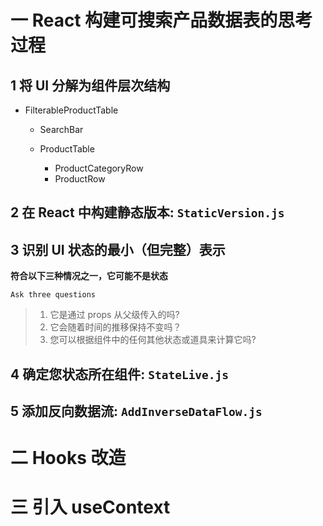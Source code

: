 # 一 **React 构建可搜索产品数据表的思考过程**

## 1 将 UI 分解为组件层次结构

* FilterableProductTable

  * SearchBar
  * ProductTable

    * ProductCategoryRow
    * ProductRow

## 2 在 React 中构建静态版本: ``StaticVersion.js``

## 3 识别 UI 状态的最小（但完整）表示

**符合以下三种情况之一，它可能不是状态**

``Ask three questions``
>1. 它是通过 props 从父级传入的吗?
>2. 它会随着时间的推移保持不变吗？
>3. 您可以根据组件中的任何其他状态或道具来计算它吗?

## 4 确定您状态所在组件: ``StateLive.js``

## 5 添加反向数据流: ``AddInverseDataFlow.js``


# 二 Hooks 改造
# 三 引入 useContext


